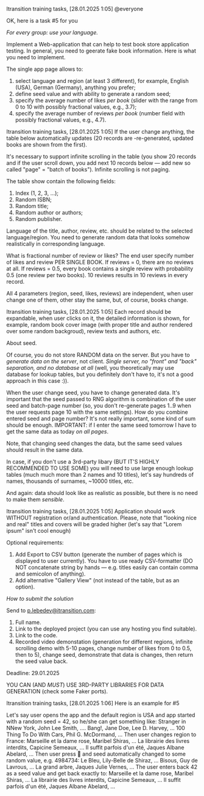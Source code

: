 Itransition training tasks, [28.01.2025 1:05]
@everyone

OK, here is a task #5 for you

_For every group: use your language._

Implement a Web-application that can help to test book store application testing. In general, you need to geerate fake book information. Here is what you need to implement.

The single app page allows to:

1. select language and region (at least 3 different), for example, English (USA), German (Germany), anything you prefer;
1. define seed value and with ability to generate a random seed;
1. specify the average number of likes _per book_ (slider with the range from 0 to 10 with possibly fractional values, e.g., 3.7);
1. specify the average number of reviews _per book_ (number field with possibly fractional values, e.g., 4.7).

Itransition training tasks, [28.01.2025 1:05]
If the user change anything, the table below automatically updates (20 records are -re-generated, updated books are shown from the first).

It's necessary to support infinite scrolling in the table (you show 20 records and if the user scroll down, you add next 10 records below — add new so called "page" = "batch of books"). Infinite scrolling is not paging.

The table show contain the following fields:

1. Index (1, 2, 3, ...);
1. Random ISBN;
1. Random title;
1. Random author or authors;
1. Random publisher.

Language of the title, author, review, etc. should be related to the selected language/region. You need to generate random data that looks somehow realistically in corresponding language.

What is fractional number of review or likes? The end user specify number of likes and review PER SINGLE BOOK. If reviews = 0, there are no reviews at all. If reviews = 0.5, every book contains a single review with probability 0.5 (one review per two books). 10 reviews results in 10 reviews in every record.

All 4 parameters (region, seed, likes, reviews) are independent, when user change one of them, other stay the same, but, of course, books change.

Itransition training tasks, [28.01.2025 1:05]
Each record should be expandable, when user clicks on it, the detailed information is shown, for example, random book cover image (with proper title and author rendered over some random backgroud), review texts and authors, etc.

About seed.

Of course, you do not store RANDOM data on the server. Вut you have to _generate data on the server_, not client. _Single server, no "front" and "back" separation, and no database at all_ (well, you theoretically may use database for lookup tables, but you definitely don't have to, it's not a good approach in this case :)).

When the user change seed, you have to change generated data. It's important that the seed passed to RNG algorithm is combination of the user seed and batch-page number (so, you don't re-generate pages 1..9 when the user requests page 10 with the same settings). How do you combine entered seed and page number? It's not really important, some kind of sum should be enough. IMPORTANT: if I enter the same seed tomorrow I have to get the same data as today _on all pages_.

Note, that changing seed changes the data, but the same seed values should result in the same data.

In case, if you don't use a 3rd-party libary (BUT IT'S HIGHLY RECOMMENDED TO USE SOME) you will need to use large enough lookup tables (much much more than 2 names and 10 titles), let's say hundreds of names, thousands of surnames, ~10000 titles, etc.

And again: data should look like as realistic as possible, but there is no need to make them _sensible_.

Itransition training tasks, [28.01.2025 1:05]
Application should work WITHOUT registration or/and authentication. Please, note that "looking nice and real" titles and covers will be graded higher (let's say that "Lorem ipsum" isn't cool enough)

Optional requirements:

1. Add Export to CSV button (generate the number of pages which is displayed to user currently). You have to use ready CSV-formatter (DO NOT concatenate string by hands — e.g. titles easily can contain comma and semicolon of anything).
1. Add alternative "Gallery View" (not instead of the table, but as an option).

_How to submit the solution_

Send to p.lebedev@itransition.com:

1. Full name.
1. Link to the deployed project (you can use any hosting you find suitable).
1. Link to the code.
1. Recorded video demonstation (generation for different regions, infinite scrolling demo with 5-10 pages, change number of likes from 0 to 0.5, then to 5), change seed, demonstrate that data is changes, then return the seed value back.

Deadline: 29.01.2025

YOU CAN (AND _MUST_) USE 3RD-PARTY LIBRARIES FOR DATA GENERATION (check some Faker ports).

Itransition training tasks, [28.01.2025 1:06]
Here is an example for #5

Let's say user opens the app and the default region is USA and app started with a random seed = 42, so he/she can get something like:
Stranger in NNew York, John Lee Smith, ....
Bang!, Jane Doe, Lee D. Harvey, ...
100 Thing To Do With Cars, Phil G. McDormand, ...
Then user changes region to France:
Marseille et la dame rose, Maribel Shiras, ...
La librairie des livres interdits, Capicine Semeaux, ...
Il suffit parfois d'un été, Jaques Albane Abelard, ...
Then user press 🔀 and seed automatically changed to some random value, e.g. 4984734:
Le Bleu, Lily-Belle de Shiraz, ...
Bisous, Guy de Lavrous, ...
La grand arbre, Jaques Julie Vernes, ...
The user enters back 42 as a seed value and get back exactly to:
Marseille et la dame rose, Maribel Shiras, ...
La librairie des livres interdits, Capicine Semeaux, ...
Il suffit parfois d'un été, Jaques Albane Abelard, ...

